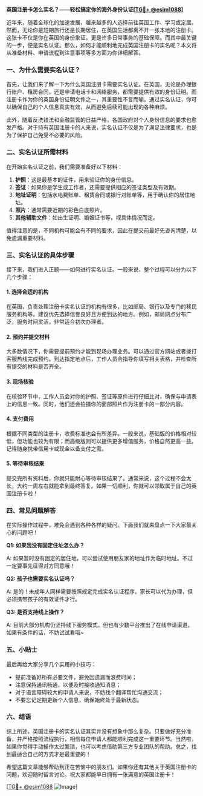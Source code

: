 **英国注册卡怎么实名？——轻松搞定你的海外身份认证[[TG💪+ @esim1088](https://t.me/s/esim1088)]**

近年来，随着全球化的加速发展，越来越多的人选择前往英国工作、学习或定居。然而，无论你是短期旅行还是长期居住，在英国生活都离不开一张本地的注册卡。这张卡不仅是你在英国的身份象征，更是许多日常事务的基础保障。而其中最关键的一步，便是实名认证。那么，如何才能顺利地完成英国注册卡的实名呢？本文将从准备材料、申请流程到注意事项等多方面为你详细解答。

### 一、为什么需要实名认证？

首先，让我们来了解一下为什么英国注册卡需要实名认证。在英国，无论是办理银行账户、租房合同，还是申请电话卡和网络服务，都需要提供有效的身份证明。而注册卡作为你的英国身份证明文件之一，其重要性不言而喻。通过实名认证，你可以确保自己的个人信息真实有效，从而避免后续可能出现的各种麻烦。

此外，随着反洗钱法和金融监管的日益严格，各国政府对个人身份信息的要求也愈发严格。对于持有英国注册卡的人来说，实名认证不仅是为了满足法律要求，也是为了保护自己免受不必要的风险。

### 二、实名认证所需材料

在开始实名认证之前，我们需要准备好以下材料：

1. **护照**：这是最基本的证件，用来验证你的身份信息。
2. **签证**：如果你是学生或工作者，还需要提供相应的签证类型及有效期。
3. **地址证明**：包括水电费账单、租赁合同或银行对账单等，用于确认你的居住地址。
4. **照片**：通常需要近期的彩色白底照片。
5. **其他辅助文件**：如出生证明、婚姻证书等，视具体情况而定。

值得注意的是，不同机构可能会有不同的要求，因此在提交前最好先咨询清楚，以免遗漏重要材料。

### 三、实名认证的具体步骤

接下来，我们进入正题——如何进行实名认证。一般来说，整个过程可以分为以下几个步骤：

#### 1. 选择合适的机构

在英国，负责处理注册卡实名认证的机构有很多，比如邮局、银行以及专门的移民服务机构等。建议优先选择信誉良好且方便到达的地方。例如，邮局网点分布广泛，服务时间灵活，非常适合初次办理者。

#### 2. 预约并提交材料

大多数情况下，你需要提前预约才能到现场办理业务。可以通过官方网站或者拨打客服热线完成预约。到达指定地点后，工作人员会指导你填写相关表格，并检查所有提交的材料是否齐全。

#### 3. 现场核验

在核验环节中，工作人员会对你的护照、签证等原件进行仔细比对，确保与申请表上的信息一致。同时，他们还会拍摄你的面部照片作为注册卡的一部分内容。

#### 4. 支付费用

根据不同类型的注册卡，收费标准也会有所差异。一般来说，基础版的价格相对较低，但功能也较为有限；而高级版则可以提供更多增值服务，价格自然更高一些。记得随身携带信用卡或现金以备支付之需。

#### 5. 等待审核结果

提交完所有资料后，你就只能耐心等待审核结果了。通常来说，这个过程不会太长，大约一周左右就能拿到最终答复。如果一切顺利，你就可以领取属于自己的英国注册卡啦！

### 四、常见问题解答

在实际操作过程中，难免会遇到各种各样的疑问。下面我们就来盘点一下大家最关心的问题吧！

**Q1: 如果我没有固定住址怎么办？**

A: 如果暂时没有固定的居住地，可以尝试使用朋友家的地址作为临时地址。不过一定要事先征得对方同意哦！

**Q2: 孩子也需要实名认证吗？**

A: 是的！未成年人同样需要按照规定完成实名认证程序。家长可以代为办理，但必须携带孩子的有效证件才行。

**Q3: 是否支持线上操作？**

A: 目前大部分机构仍坚持线下服务模式，但也有少数平台推出了在线申请渠道。如果有条件的话，不妨试试看哦~

### 五、小贴士

最后再给大家分享几个实用的小技巧：

- 提前准备好所有必要文件，避免因遗漏而浪费时间；
- 注意保持通讯畅通，以便及时接收通知消息；
- 对于语言障碍较大的申请人来说，不妨找个翻译帮忙沟通交流；
- 不要忘记定期更新个人信息，确保始终处于最新状态。

### 六、结语

综上所述，英国注册卡的实名认证其实并没有想象中那么复杂。只要做好充分准备，并严格按照流程执行，相信每位申请人都能顺利完成这一重要环节。当然啦，如果你觉得手动操作太过繁琐，也可以考虑借助第三方专业团队的帮助。总之，找到最适合自己的方式才是最重要的！

希望这篇文章能够帮助到正在苦恼中的朋友们。如果你还有其他关于英国注册卡的问题，欢迎随时留言讨论。祝大家都能早日拥有一张满意的英国注册卡！

[[TG💪+ @esim1088](https://t.me/s/esim1088) ![Image](https://i.postimg.cc/4NQfJmqS/Snipaste-2025-05-13-00-14-12.png)]